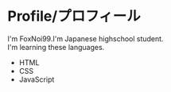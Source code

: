 <!DOCTYPE html>
<html lang="ja">
  <head>
    <meta charset="utf-8">
  </head>
  <body>
    <h1>Profile/プロフィール</h1>
    <p>I'm FoxNoi99.I'm Japanese highschool student.<br>I'm learning these languages.</p>
    <ul>
      <li>HTML</li>
      <li>CSS</li>
      <li>JavaScript</li>
    </ul>
  </body>
</html>
    
